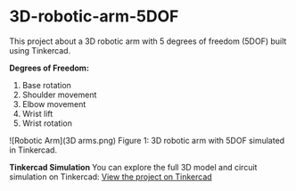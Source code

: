 # 3D-robotic-arm-5DOF
This project about a 3D robotic arm with 5 degrees of freedom (5DOF) built using Tinkercad. 

**Degrees of Freedom:**
1. Base rotation
2. Shoulder movement
3. Elbow movement
4. Wrist lift
5. Wrist rotation

![Robotic Arm](3D arms.png)
Figure 1: 3D robotic arm with 5DOF simulated in Tinkercad.


**Tinkercad Simulation**
You can explore the full 3D model and circuit simulation on Tinkercad:
[View the project on Tinkercad](https://www.tinkercad.com/things/gZP4z349YmY-3d-robotic-arm-5dof)

